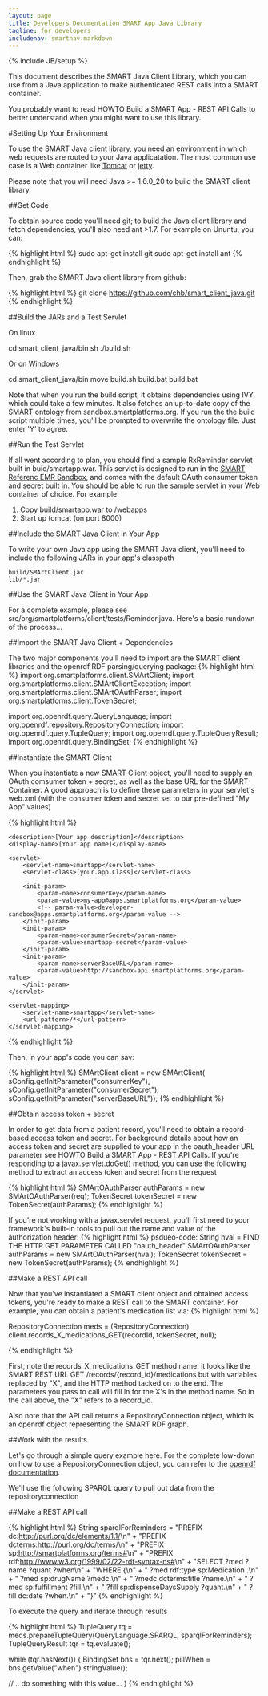 ```yaml
---
layout: page
title: Developers Documentation SMART App Java Library
tagline: for developers
includenav: smartnav.markdown
---
```

{% include JB/setup %}

<div id="toc"> </div>

This document describes the SMART Java Client Library, which you can use from a Java application to make authenticated REST calls into a SMART container.

You probably want to read HOWTO Build a SMART App - REST API Calls to better understand when you might want to use this library. 

#Setting Up Your Environment

To use the SMART Java client library, you need an environment in which web requests are routed to your Java applicatation. The most common use case is a Web container like [Tomcat](http://tomcat.apache.org/) or [jetty](http://jetty.codehaus.org/jetty/).

Please note that you will need Java >= 1.6.0_20 to build the SMART client library. 

##Get Code

To obtain source code you'll need git; to build the Java client library and fetch dependencies, you'll also need ant >1.7. For example on Ununtu, you can:

{% highlight html %}
sudo apt-get install git
sudo apt-get install ant
{% endhighlight  %}

Then, grab the SMART Java client library from github:

{% highlight html %}
git clone https://github.com/chb/smart_client_java.git
{% endhighlight  %}

##Build the JARs and a Test Servlet

On linux

  cd smart_client_java/bin
  sh ./build.sh

Or on Windows

  cd smart_client_java/bin
  move build.sh build.bat
  build.bat

Note that when you run the build script, it obtains dependencies using IVY, which could take a few minutes. It also fetches an up-to-date copy of the SMART ontology from sandbox.smartplatforms.org. If you run the the build script multiple times, you'll be prompted to overwrite the ontology file. Just enter 'Y' to agree.

##Run the Test Servlet

If all went according to plan, you should find a sample RxReminder servlet built in buid/smartapp.war. This servlet is designed to run in the [SMART Referenc EMR Sandbox](http://sandbox.smartplatforms.org/), and comes with the default OAuth consumer token and secret built in. You should be able to run the sample servlet in your Web container of choice. For example

 1. Copy build/smartapp.war to <tomcat-directory>/webapps
 2. Start up tomcat (on port 8000)

##Include the SMART Java Client in Your App

To write your own Java app using the SMART Java client, you'll need to include the following JARs in your app's classpath

    build/SMArtClient.jar
    lib/*.jar

##Use the SMART Java Client in Your App

For a complete example, please see src/org/smartplatforms/client/tests/Reminder.java. Here's a basic rundown of the process...

##Import the SMART Java Client + Dependencies

The two major components you'll need to import are the SMART client libraries and the openrdf RDF parsing/querying package:
{% highlight html %}
import org.smartplatforms.client.SMArtClient;
import org.smartplatforms.client.SMArtClientException;
import org.smartplatforms.client.SMArtOAuthParser;
import org.smartplatforms.client.TokenSecret;

import org.openrdf.query.QueryLanguage;
import org.openrdf.repository.RepositoryConnection;
import org.openrdf.query.TupleQuery;
import org.openrdf.query.TupleQueryResult;
import org.openrdf.query.BindingSet;
{% endhighlight  %}

##Instantiate the SMART Client

When you instantiate a new SMART Client object, you'll need to supply an OAuth comsumer token + secret, as well as the base URL for the SMART Container. A good approach is to define these parameters in your servlet's web.xml (with the consumer token and secret set to our pre-defined "My App" values)

{% highlight html %}
<?xml version="1.0" encoding="UTF-8"?>
<web-app xmlns="http://java.sun.com/xml/ns/javaee"
   xmlns:xsi='http://www.w3.org/2001/XMLSchema-instance'
   xsi:schemaLocation='http://java.sun.com/xml/ns/j2ee http://java.sun.com/xml/ns/j2ee/web-app_2_4.xsd' version="">

    <description>[Your app description]</description>
    <display-name>[Your app name]</display-name>

    <servlet>
        <servlet-name>smartapp</servlet-name>
        <servlet-class>[your.app.Class]</servlet-class>

        <init-param>
            <param-name>consumerKey</param-name>
            <param-value>my-app@apps.smartplatforms.org</param-value>
            <!-- param-value>developer-sandbox@apps.smartplatforms.org</param-value -->
        </init-param>
        <init-param>
            <param-name>consumerSecret</param-name>
            <param-value>smartapp-secret</param-value>
        </init-param>
        <init-param>
            <param-name>serverBaseURL</param-name>
            <param-value>http://sandbox-api.smartplatforms.org</param-value>
        </init-param>
    </servlet>

    <servlet-mapping>
        <servlet-name>smartapp</servlet-name>
        <url-pattern>/*</url-pattern>
    </servlet-mapping>
</web-app>

{% endhighlight  %}

Then, in your app's code you can say:

{% highlight html %}
SMArtClient client = new SMArtClient(
  sConfig.getInitParameter("consumerKey"),
  sConfig.getInitParameter("consumerSecret"),
  sConfig.getInitParameter("serverBaseURL"));
{% endhighlight  %}

##Obtain access token + secret

In order to get data from a patient record, you'll need to obtain a record-based access token and secret. For background details about how an access token and secret are supplied to your app in the oauth_header URL parameter see HOWTO Build a SMART App - REST API Calls. If you're responding to a javax.servlet.doGet() method, you can use the following method to extract an access token and secret from the request

{% highlight html %}
  SMArtOAuthParser authParams = new SMArtOAuthParser(req);
  TokenSecret tokenSecret = new TokenSecret(authParams);
{% endhighlight  %}

If you're not working with a javax.servlet request, you'll first need to your framework's built-in tools to pull out the name and value of the authorization header:
{% highlight html %}
  psdueo-code:
    String hval  = FIND THE HTTP GET PARAMETER CALLED "oauth_header"
    SMArtOAuthParser authParams = new SMArtOAuthParser(hval);
    TokenSecret tokenSecret = new TokenSecret(authParams);
{% endhighlight  %}

##Make a REST API call

Now that you've instantiated a SMART client object and obtained access tokens, you're ready to make a REST call to the SMART container. For example, you can obtain a patient's medication list via:
{% highlight html %}

RepositoryConnection meds = (RepositoryConnection) client.records_X_medications_GET(recordId, tokenSecret, null);
  
{% endhighlight  %}

First, note the records_X_medications_GET method name: it looks like the SMART REST URL GET /records/{record_id}/medications but with variables replaced by "X", and the HTTP method tacked on to the end. The parameters you pass to call will fill in for the X's in the method name. So in the call above, the "X" refers to a record_id.

Also note that the API call returns a RepositoryConnection object, which is an openrdf object representing the SMART RDF graph.

##Work with the results

Let's go through a simple query example here. For the complete low-down on how to use a RepositoryConnection object, you can refer to the [openrdf documentation](http://www.openrdf.org/doc/sesame2/api/org/openrdf/repository/RepositoryConnection.html).

We'll use the following SPARQL query to pull out data from the repositoryconnection

##Make a REST API call

{% highlight html %}
String sparqlForReminders = "PREFIX dc:<http://purl.org/dc/elements/1.1/>\n" + 
"PREFIX dcterms:<http://purl.org/dc/terms/>\n" + 
"PREFIX sp:<http://smartplatforms.org/terms#>\n" + 
"PREFIX rdf:<http://www.w3.org/1999/02/22-rdf-syntax-ns#>\n" + 
"SELECT  ?med ?name ?quant ?when\n" + 
"WHERE {\n" + 
"  ?med rdf:type sp:Medication .\n" + 
"  ?med sp:drugName ?medc.\n" + 
"  ?medc dcterms:title ?name.\n" + 
"  ?med sp:fulfillment ?fill.\n" + 
"  ?fill sp:dispenseDaysSupply ?quant.\n" + 
"  ?fill dc:date ?when.\n" + 
"}"
{% endhighlight  %}

To execute the query and iterate through results

{% highlight html %}
TupleQuery tq = meds.prepareTupleQuery(QueryLanguage.SPARQL, sparqlForReminders);
TupleQueryResult tqr = tq.evaluate();

while (tqr.hasNext()) {
  BindingSet bns = tqr.next();
  pillWhen = bns.getValue("when").stringValue();

  // .. do something with this value...
}
{% endhighlight  %}

